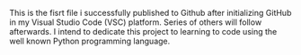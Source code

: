 This is the fisrt file i successfully published to Github after initializing GitHub in my Visual Studio Code (VSC) platform.
Series of others will follow afterwards.
I intend to dedicate this project to learning to code using the well known Python programming language.
